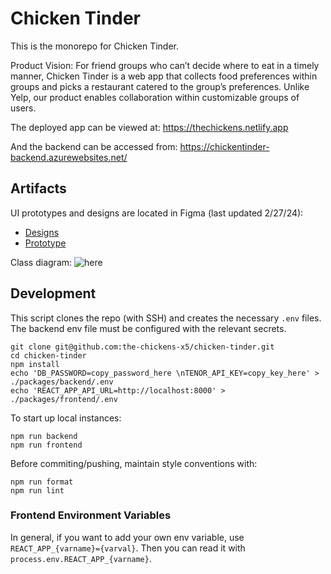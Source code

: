 # Chicken Tinder

This is the monorepo for Chicken Tinder.

Product Vision: For friend groups who can’t decide where to eat in a timely manner, Chicken Tinder is a web app that collects food preferences within groups and picks a restaurant catered to the group’s preferences. Unlike Yelp, our product enables collaboration within customizable groups of users.

The deployed app can be viewed at: https://thechickens.netlify.app

And the backend can be accessed from: https://chickentinder-backend.azurewebsites.net/

## Artifacts

UI prototypes and designs are located in Figma (last updated 2/27/24):

-   [Designs](https://www.figma.com/file/NYJDxRDX5nzyrkO2d03S7I/Chicken-Tinder?type=design&node-id=0%3A1&mode=design&t=a2ww8RXXaC2aStSE-1)
-   [Prototype](https://www.figma.com/proto/NYJDxRDX5nzyrkO2d03S7I/Chicken-Tinder?type=design&node-id=269-111&t=7F6iy4C3B3gihSNp-0&scaling=min-zoom&starting-point-node-id=269%3A111&show-proto-sidebar=1)

Class diagram: ![here](./docs/schema.png)

## Development

This script clones the repo (with SSH) and creates the necessary `.env` files. The backend env file must be configured with the relevant secrets.
```
git clone git@github.com:the-chickens-x5/chicken-tinder.git
cd chicken-tinder
npm install
echo 'DB_PASSWORD=copy_password_here \nTENOR_API_KEY=copy_key_here' > ./packages/backend/.env
echo 'REACT_APP_API_URL=http://localhost:8000' > ./packages/frontend/.env
```

To start up local instances:

```
npm run backend
npm run frontend
```

Before commiting/pushing, maintain style conventions with:

```
npm run format
npm run lint
```

### Frontend Environment Variables

In general, if you want to add your own env variable, use `REACT_APP_{varname}={varval}`. Then you can read it with `process.env.REACT_APP_{varname}`.
